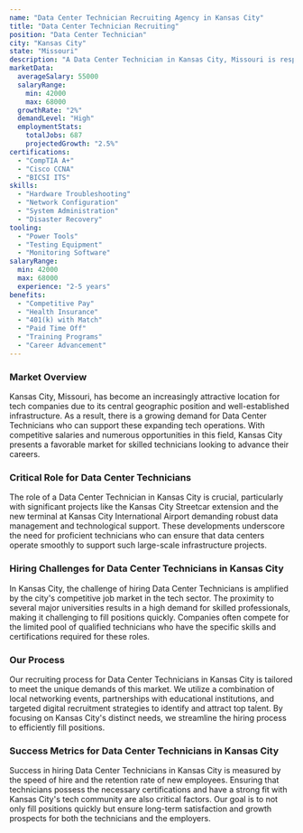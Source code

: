 ```yaml
---
name: "Data Center Technician Recruiting Agency in Kansas City"
title: "Data Center Technician Recruiting"
position: "Data Center Technician"
city: "Kansas City"
state: "Missouri"
description: "A Data Center Technician in Kansas City, Missouri is responsible for the deployment, maintenance, and repair of data center infrastructure."
marketData:
  averageSalary: 55000
  salaryRange:
    min: 42000
    max: 68000
  growthRate: "2%"
  demandLevel: "High"
  employmentStats:
    totalJobs: 687
    projectedGrowth: "2.5%"
certifications:
  - "CompTIA A+"
  - "Cisco CCNA"
  - "BICSI ITS"
skills:
  - "Hardware Troubleshooting"
  - "Network Configuration"
  - "System Administration"
  - "Disaster Recovery"
tooling:
  - "Power Tools"
  - "Testing Equipment"
  - "Monitoring Software"
salaryRange:
  min: 42000
  max: 68000
  experience: "2-5 years"
benefits:
  - "Competitive Pay"
  - "Health Insurance"
  - "401(k) with Match"
  - "Paid Time Off"
  - "Training Programs"
  - "Career Advancement"
---
```


### Market Overview
Kansas City, Missouri, has become an increasingly attractive location for tech companies due to its central geographic position and well-established infrastructure. As a result, there is a growing demand for Data Center Technicians who can support these expanding tech operations. With competitive salaries and numerous opportunities in this field, Kansas City presents a favorable market for skilled technicians looking to advance their careers.

### Critical Role for Data Center Technicians
The role of a Data Center Technician in Kansas City is crucial, particularly with significant projects like the Kansas City Streetcar extension and the new terminal at Kansas City International Airport demanding robust data management and technological support. These developments underscore the need for proficient technicians who can ensure that data centers operate smoothly to support such large-scale infrastructure projects.

### Hiring Challenges for Data Center Technicians in Kansas City
In Kansas City, the challenge of hiring Data Center Technicians is amplified by the city's competitive job market in the tech sector. The proximity to several major universities results in a high demand for skilled professionals, making it challenging to fill positions quickly. Companies often compete for the limited pool of qualified technicians who have the specific skills and certifications required for these roles.

### Our Process
Our recruiting process for Data Center Technicians in Kansas City is tailored to meet the unique demands of this market. We utilize a combination of local networking events, partnerships with educational institutions, and targeted digital recruitment strategies to identify and attract top talent. By focusing on Kansas City's distinct needs, we streamline the hiring process to efficiently fill positions.

### Success Metrics for Data Center Technicians in Kansas City
Success in hiring Data Center Technicians in Kansas City is measured by the speed of hire and the retention rate of new employees. Ensuring that technicians possess the necessary certifications and have a strong fit with Kansas City's tech community are also critical factors. Our goal is to not only fill positions quickly but ensure long-term satisfaction and growth prospects for both the technicians and the employers.